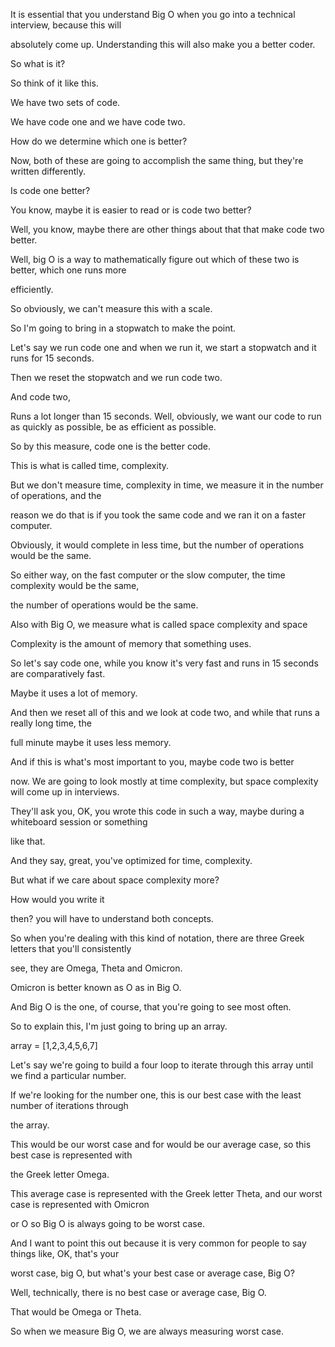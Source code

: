 It is essential that you understand Big O when you go into a technical interview, because this will

absolutely come up. Understanding this will also make you a better coder.

So what is it?

So think of it like this.

We have two sets of code.

We have code one and we have code two.

How do we determine which one is better?

Now, both of these are going to accomplish the same thing, but they're written differently.

Is code one better?

You know, maybe it is easier to read or is code two better?

Well, you know, maybe there are other things about that that make code two better.

Well, big O is a way to mathematically figure out which of these two is better, which one runs more

efficiently.

So obviously, we can't measure this with a scale.

So I'm going to bring in a stopwatch to make the point.

Let's say we run code one and when we run it, we start a stopwatch and it runs for 15 seconds.

Then we reset the stopwatch and we run code two.

And code two,

Runs a lot longer than 15 seconds.
Well, obviously, we want our code to run as quickly as possible, be as efficient as possible.

So by this measure, code one is the better code.

This is what is called time, complexity.

But we don't measure time, complexity in time, we measure it in the number of operations, and the

reason we do that is if you took the same code and we ran it on a faster computer.

Obviously, it would complete in less time, but the number of operations would be the same.

So either way, on the fast computer or the slow computer, the time complexity would be the same,

the number of operations would be the same.

Also with Big O, we measure what is called space complexity and space

Complexity is the amount of memory that something uses.

So let's say code one, while you know it's very fast and runs in 15 seconds are comparatively fast.

Maybe it uses a lot of memory.

And then we reset all of this and we look at code two, and while that runs a really long time, the

full minute maybe it uses less memory.

And if this is what's most important to you, maybe code two is better

now. We are going to look mostly at time complexity, but space complexity will come up in interviews.

They'll ask you, OK, you wrote this code in such a way, maybe during a whiteboard session or something

like that.

And they say, great, you've optimized for time, complexity.

But what if we care about space complexity more?

How would you write it

then? you will have to understand both concepts.

So when you're dealing with this kind of notation, there are three Greek letters that you'll consistently

see, they are Omega, Theta and Omicron.

Omicron is better known as O as in Big O.

And Big O is the one, of course, that you're going to see most often.

So to explain this, I'm just going to bring up an array.

array = [1,2,3,4,5,6,7]

Let's say we're going to build a four loop to iterate through this array until we find a particular number.

If we're looking for the number one, this is our best case with the least number of iterations through

the array.

This would be our worst case and for would be our average case, so this best case is represented with

the Greek letter Omega.

This average case is represented with the Greek letter Theta, and our worst case is represented with Omicron

or O so Big O is always going to be worst case.

And I want to point this out because it is very common for people to say things like, OK, that's your

worst case, big O, but what's your best case or average case, Big O?

Well, technically, there is no best case or average case, Big O.

That would be Omega or Theta.

So when we measure Big O, we are always measuring worst case.
